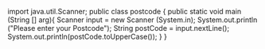 import java.util.Scanner;
public class postcode
{
  public static void main (String [] arg){
      Scanner input = new Scanner (System.in);
      System.out.println ("Please enter your Postcode");
      String postCode = input.nextLine();
      System.out.println(postCode.toUpperCase());
    }
}
